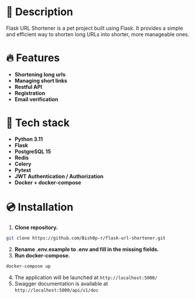 <h1>📃 Description</h1>

Flask URL Shortener is a pet project built using Flask.
It provides a simple and efficient way to shorten long URLs into shorter, more manageable ones.


<h1>🔥 Features</h1>

* **Shortening long urls**
* **Managing short links**
* **Restful API**
* **Registration**
* **Email verification**



<h1>🔧 Tech stack</h1>

* **Python 3.11**
* **Flask**
* **PostgreSQL 15**
* **Redis**
* **Celery**
* **Pytest**
* **JWT Authentication / Authorization**
* **Docker + docker-compose**


<h1>💿 Installation</h1>

1. **Clone repository.**
```bash
git clone https://github.com/Bish0p-r/flask-url-shortener.git
```
2. **Rename .env.example to .env and fill in the missing fields.**
3. **Run docker-compose.**
```bash
docker-compose up
```
4. The application will be launched at `http://localhost:5000/`
5. Swagger documentation is available at `http://localhost:5000/api/v1/doc`
